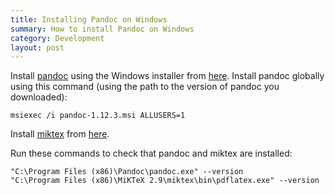 ```yaml
---
title: Installing Pandoc on Windows
summary: How to install Pandoc on Windows
category: Development
layout: post
---
```


Install [pandoc](http://johnmacfarlane.net/pandoc/) using the Windows installer from [here](http://code.google.com/p/pandoc/downloads/list). Install pandoc globally using this command (using the path to the version of pandoc you downloaded):

    msiexec /i pandoc-1.12.3.msi ALLUSERS=1

Install [miktex](http://miktex.org/) from [here](http://miktex.org/download).

Run these commands to check that pandoc and miktex are installed:

    "C:\Program Files (x86)\Pandoc\pandoc.exe" --version
    "C:\Program Files (x86)\MiKTeX 2.9\miktex\bin\pdflatex.exe" --version

